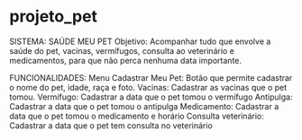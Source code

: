# projeto_pet
SISTEMA: SAÚDE MEU PET
Objetivo: Acompanhar tudo que envolve a saúde do pet, vacinas, vermífugos, consulta ao
veterinário e medicamentos, para que não perca nenhuma data importante.

FUNCIONALIDADES:
Menu Cadastrar
Meu Pet: Botão que permite cadastrar o nome do pet, idade, raça e foto.
Vacinas: Cadastrar as vacinas que o pet tomou.
Vermífugo: Cadastrar a data que o pet tomou o vermífugo
Antipulga: Cadastrar a data que o pet tomou o antipulga
Medicamento: Cadastrar a data que o pet tomou o medicamento e horário
Consulta veterinário: Cadastrar a data que o pet tem consulta no veterinário
